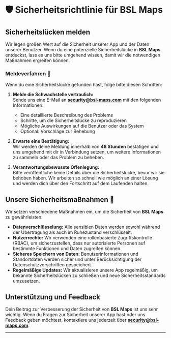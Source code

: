 # 🛡️ Sicherheitsrichtlinie für BSL Maps

## Sicherheitslücken melden

Wir legen großen Wert auf die Sicherheit unserer App und der Daten unserer Benutzer. Wenn du eine potenzielle Sicherheitslücke in **BSL Maps** entdeckst, lass es uns bitte umgehend wissen, damit wir die notwendigen Maßnahmen ergreifen können.

### Meldeverfahren 📧

Wenn du eine Sicherheitslücke gefunden hast, folge bitte diesen Schritten:

1. **Melde die Schwachstelle vertraulich:**  
   Sende uns eine E-Mail an **security@bsl-maps.com** mit den folgenden Informationen:
   - Eine detaillierte Beschreibung des Problems
   - Schritte, um die Sicherheitslücke zu reproduzieren
   - Mögliche Auswirkungen auf die Benutzer oder das System
   - Optional: Vorschläge zur Behebung

2. **Erwarte eine Bestätigung:**  
   Wir werden deine Meldung innerhalb von **48 Stunden** bestätigen und uns umgehend mit dir in Verbindung setzen, um weitere Informationen zu sammeln oder das Problem zu beheben.

3. **Verantwortungsbewusste Offenlegung:**  
   Bitte veröffentliche keine Details über die Sicherheitslücke, bevor wir sie behoben haben. Wir arbeiten so schnell wie möglich an einer Lösung und werden dich über den Fortschritt auf dem Laufenden halten.

## Unsere Sicherheitsmaßnahmen 🔐

Wir setzen verschiedene Maßnahmen ein, um die Sicherheit von **BSL Maps** zu gewährleisten:

- **Datenverschlüsselung:** Alle sensiblen Daten werden sowohl während der Übertragung als auch im Ruhezustand verschlüsselt.
- **Nutzerrechte:** Wir verwenden eine rollenbasierte Zugriffskontrolle (RBAC), um sicherzustellen, dass nur autorisierte Personen auf bestimmte Funktionen und Daten zugreifen können.
- **Sicheres Speichern von Daten:** Benutzerinformationen und Standortdaten werden sicher und unter Berücksichtigung der Datenschutzvorschriften gespeichert.
- **Regelmäßige Updates:** Wir aktualisieren unsere App regelmäßig, um bekannte Sicherheitslücken zu schließen und neue Sicherheitsstandards umzusetzen.

## Unterstützung und Feedback

Dein Beitrag zur Verbesserung der Sicherheit von **BSL Maps** ist uns sehr wichtig. Wenn du Fragen zur Sicherheit unserer App hast oder uns Feedback geben möchtest, kontaktiere uns jederzeit über **security@bsl-maps.com**.

---
